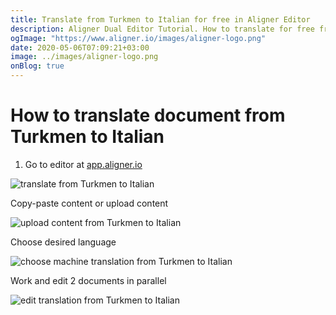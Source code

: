 ```yaml
---
title: Translate from Turkmen to Italian for free in Aligner Editor
description: Aligner Dual Editor Tutorial. How to translate for free from Turkmen to Italian. Aligner is multilingual document management platform. 
ogImage: "https://www.aligner.io/images/aligner-logo.png"
date: 2020-05-06T07:09:21+03:00
image: ../images/aligner-logo.png
onBlog: true
---
```


# How to translate document from Turkmen to Italian

1. Go to editor at [app.aligner.io](https://app.aligner.io "Aligner App web page")

![translate from Turkmen to Italian](../aligner-blank-editor.png "translate from Turkmen to Italian")

Copy-paste content or upload content

![upload content from Turkmen to Italian](../aligner-uploaded-document.png "upload content from Turkmen to Italian")

Choose desired language

![choose machine translation from Turkmen to Italian](../aligner-language-dropdown.png "choose machine translation from Turkmen to Italian")

Work and edit 2 documents in parallel

![edit translation from Turkmen to Italian](../aligner-double-sitded-editor.png "edit translation from Turkmen to Italian")

